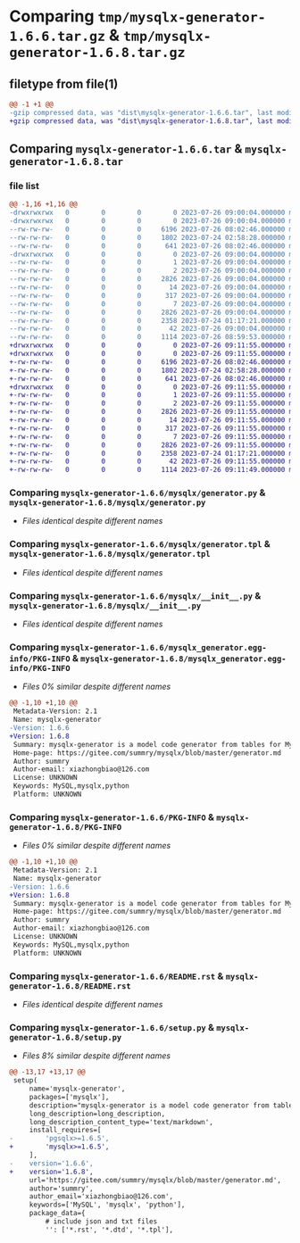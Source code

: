 # Comparing `tmp/mysqlx-generator-1.6.6.tar.gz` & `tmp/mysqlx-generator-1.6.8.tar.gz`

## filetype from file(1)

```diff
@@ -1 +1 @@
-gzip compressed data, was "dist\mysqlx-generator-1.6.6.tar", last modified: Wed Jul 26 09:00:04 2023, max compression
+gzip compressed data, was "dist\mysqlx-generator-1.6.8.tar", last modified: Wed Jul 26 09:11:55 2023, max compression
```

## Comparing `mysqlx-generator-1.6.6.tar` & `mysqlx-generator-1.6.8.tar`

### file list

```diff
@@ -1,16 +1,16 @@
-drwxrwxrwx   0        0        0        0 2023-07-26 09:00:04.000000 mysqlx-generator-1.6.6/
-drwxrwxrwx   0        0        0        0 2023-07-26 09:00:04.000000 mysqlx-generator-1.6.6/mysqlx/
--rw-rw-rw-   0        0        0     6196 2023-07-26 08:02:46.000000 mysqlx-generator-1.6.6/mysqlx/generator.py
--rw-rw-rw-   0        0        0     1802 2023-07-24 02:58:28.000000 mysqlx-generator-1.6.6/mysqlx/generator.tpl
--rw-rw-rw-   0        0        0      641 2023-07-26 08:02:46.000000 mysqlx-generator-1.6.6/mysqlx/__init__.py
-drwxrwxrwx   0        0        0        0 2023-07-26 09:00:04.000000 mysqlx-generator-1.6.6/mysqlx_generator.egg-info/
--rw-rw-rw-   0        0        0        1 2023-07-26 09:00:04.000000 mysqlx-generator-1.6.6/mysqlx_generator.egg-info/dependency_links.txt
--rw-rw-rw-   0        0        0        2 2023-07-26 09:00:04.000000 mysqlx-generator-1.6.6/mysqlx_generator.egg-info/not-zip-safe
--rw-rw-rw-   0        0        0     2826 2023-07-26 09:00:04.000000 mysqlx-generator-1.6.6/mysqlx_generator.egg-info/PKG-INFO
--rw-rw-rw-   0        0        0       14 2023-07-26 09:00:04.000000 mysqlx-generator-1.6.6/mysqlx_generator.egg-info/requires.txt
--rw-rw-rw-   0        0        0      317 2023-07-26 09:00:04.000000 mysqlx-generator-1.6.6/mysqlx_generator.egg-info/SOURCES.txt
--rw-rw-rw-   0        0        0        7 2023-07-26 09:00:04.000000 mysqlx-generator-1.6.6/mysqlx_generator.egg-info/top_level.txt
--rw-rw-rw-   0        0        0     2826 2023-07-26 09:00:04.000000 mysqlx-generator-1.6.6/PKG-INFO
--rw-rw-rw-   0        0        0     2358 2023-07-24 01:17:21.000000 mysqlx-generator-1.6.6/README.rst
--rw-rw-rw-   0        0        0       42 2023-07-26 09:00:04.000000 mysqlx-generator-1.6.6/setup.cfg
--rw-rw-rw-   0        0        0     1114 2023-07-26 08:59:53.000000 mysqlx-generator-1.6.6/setup.py
+drwxrwxrwx   0        0        0        0 2023-07-26 09:11:55.000000 mysqlx-generator-1.6.8/
+drwxrwxrwx   0        0        0        0 2023-07-26 09:11:55.000000 mysqlx-generator-1.6.8/mysqlx/
+-rw-rw-rw-   0        0        0     6196 2023-07-26 08:02:46.000000 mysqlx-generator-1.6.8/mysqlx/generator.py
+-rw-rw-rw-   0        0        0     1802 2023-07-24 02:58:28.000000 mysqlx-generator-1.6.8/mysqlx/generator.tpl
+-rw-rw-rw-   0        0        0      641 2023-07-26 08:02:46.000000 mysqlx-generator-1.6.8/mysqlx/__init__.py
+drwxrwxrwx   0        0        0        0 2023-07-26 09:11:55.000000 mysqlx-generator-1.6.8/mysqlx_generator.egg-info/
+-rw-rw-rw-   0        0        0        1 2023-07-26 09:11:55.000000 mysqlx-generator-1.6.8/mysqlx_generator.egg-info/dependency_links.txt
+-rw-rw-rw-   0        0        0        2 2023-07-26 09:11:55.000000 mysqlx-generator-1.6.8/mysqlx_generator.egg-info/not-zip-safe
+-rw-rw-rw-   0        0        0     2826 2023-07-26 09:11:55.000000 mysqlx-generator-1.6.8/mysqlx_generator.egg-info/PKG-INFO
+-rw-rw-rw-   0        0        0       14 2023-07-26 09:11:55.000000 mysqlx-generator-1.6.8/mysqlx_generator.egg-info/requires.txt
+-rw-rw-rw-   0        0        0      317 2023-07-26 09:11:55.000000 mysqlx-generator-1.6.8/mysqlx_generator.egg-info/SOURCES.txt
+-rw-rw-rw-   0        0        0        7 2023-07-26 09:11:55.000000 mysqlx-generator-1.6.8/mysqlx_generator.egg-info/top_level.txt
+-rw-rw-rw-   0        0        0     2826 2023-07-26 09:11:55.000000 mysqlx-generator-1.6.8/PKG-INFO
+-rw-rw-rw-   0        0        0     2358 2023-07-24 01:17:21.000000 mysqlx-generator-1.6.8/README.rst
+-rw-rw-rw-   0        0        0       42 2023-07-26 09:11:55.000000 mysqlx-generator-1.6.8/setup.cfg
+-rw-rw-rw-   0        0        0     1114 2023-07-26 09:11:49.000000 mysqlx-generator-1.6.8/setup.py
```

### Comparing `mysqlx-generator-1.6.6/mysqlx/generator.py` & `mysqlx-generator-1.6.8/mysqlx/generator.py`

 * *Files identical despite different names*

### Comparing `mysqlx-generator-1.6.6/mysqlx/generator.tpl` & `mysqlx-generator-1.6.8/mysqlx/generator.tpl`

 * *Files identical despite different names*

### Comparing `mysqlx-generator-1.6.6/mysqlx/__init__.py` & `mysqlx-generator-1.6.8/mysqlx/__init__.py`

 * *Files identical despite different names*

### Comparing `mysqlx-generator-1.6.6/mysqlx_generator.egg-info/PKG-INFO` & `mysqlx-generator-1.6.8/mysqlx_generator.egg-info/PKG-INFO`

 * *Files 0% similar despite different names*

```diff
@@ -1,10 +1,10 @@
 Metadata-Version: 2.1
 Name: mysqlx-generator
-Version: 1.6.6
+Version: 1.6.8
 Summary: mysqlx-generator is a model code generator from tables for MySqlx.
 Home-page: https://gitee.com/summry/mysqlx/blob/master/generator.md
 Author: summry
 Author-email: xiazhongbiao@126.com
 License: UNKNOWN
 Keywords: MySQL,mysqlx,python
 Platform: UNKNOWN
```

### Comparing `mysqlx-generator-1.6.6/PKG-INFO` & `mysqlx-generator-1.6.8/PKG-INFO`

 * *Files 0% similar despite different names*

```diff
@@ -1,10 +1,10 @@
 Metadata-Version: 2.1
 Name: mysqlx-generator
-Version: 1.6.6
+Version: 1.6.8
 Summary: mysqlx-generator is a model code generator from tables for MySqlx.
 Home-page: https://gitee.com/summry/mysqlx/blob/master/generator.md
 Author: summry
 Author-email: xiazhongbiao@126.com
 License: UNKNOWN
 Keywords: MySQL,mysqlx,python
 Platform: UNKNOWN
```

### Comparing `mysqlx-generator-1.6.6/README.rst` & `mysqlx-generator-1.6.8/README.rst`

 * *Files identical despite different names*

### Comparing `mysqlx-generator-1.6.6/setup.py` & `mysqlx-generator-1.6.8/setup.py`

 * *Files 8% similar despite different names*

```diff
@@ -13,17 +13,17 @@
 setup(
     name='mysqlx-generator',
     packages=['mysqlx'],
     description="mysqlx-generator is a model code generator from tables for MySqlx.",
     long_description=long_description,
     long_description_content_type='text/markdown',
     install_requires=[
-        'pgsqlx>=1.6.5',
+        'mysqlx>=1.6.5',
     ],
-    version='1.6.6',
+    version='1.6.8',
     url='https://gitee.com/summry/mysqlx/blob/master/generator.md',
     author='summry',
     author_email='xiazhongbiao@126.com',
     keywords=['MySQL', 'mysqlx', 'python'],
     package_data={
         # include json and txt files
         '': ['*.rst', '*.dtd', '*.tpl'],
```

